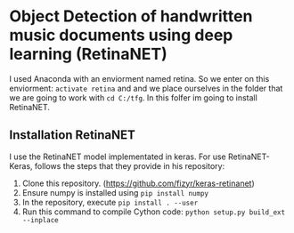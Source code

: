 # Object Detection of handwritten music documents using deep learning (RetinaNET)


I used Anaconda with an enviorment named retina. So we enter on this enviorment: `activate retina` and and we place ourselves in the folder that we are going to work with `cd C:/tfg`. In this folfer im going to install RetinaNET.

## Installation RetinaNET

I use the RetinaNET model implementated in keras. For use RetinaNET-Keras, follows the steps that they provide in his repository:

1) Clone this repository. (https://github.com/fizyr/keras-retinanet)
2) Ensure numpy is installed using `pip install numpy`
3) In the repository, execute `pip install . --user`
4) Run this command to compile Cython code: `python setup.py build_ext --inplace` 






